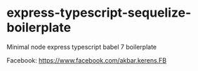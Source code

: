 # express-typescript-sequelize-boilerplate
Minimal node express typescript babel 7 boilerplate


Facebook: https://www.facebook.com/akbar.kerens.FB
